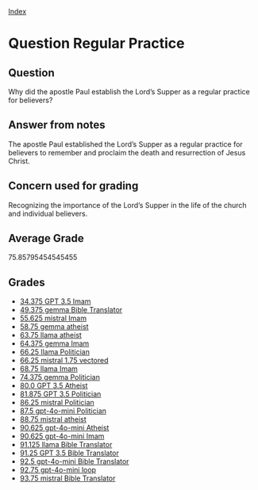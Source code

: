 
[Index](../../index.md)
# Question Regular Practice
## Question
Why did the apostle Paul establish the Lord’s Supper as a regular practice for believers?

## Answer from notes
The apostle Paul established the Lord’s Supper as a regular practice for believers to remember and proclaim the death and resurrection of Jesus Christ.

## Concern used for grading
Recognizing the importance of the Lord’s Supper in the life of the church and individual believers.

## Average Grade
75.85795454545455

## Grades
 * [34.375 GPT 3.5 Imam](../answers/GPT_3.5_Imam/Regular_Practice.md)
 * [49.375 gemma Bible Translator](../answers/gemma_Bible_Translator/Regular_Practice.md)
 * [55.625 mistral Imam](../answers/mistral_Imam/Regular_Practice.md)
 * [58.75 gemma atheist](../answers/gemma_atheist/Regular_Practice.md)
 * [63.75 llama atheist](../answers/llama_atheist/Regular_Practice.md)
 * [64.375 gemma Imam](../answers/gemma_Imam/Regular_Practice.md)
 * [66.25 llama Politician](../answers/llama_Politician/Regular_Practice.md)
 * [66.25 mistral 1.75 vectored](../answers/mistral_1.75_vectored/Regular_Practice.md)
 * [68.75 llama Imam](../answers/llama_Imam/Regular_Practice.md)
 * [74.375 gemma Politician](../answers/gemma_Politician/Regular_Practice.md)
 * [80.0 GPT 3.5 Atheist](../answers/GPT_3.5_Atheist/Regular_Practice.md)
 * [81.875 GPT 3.5 Politician](../answers/GPT_3.5_Politician/Regular_Practice.md)
 * [86.25 mistral Politician](../answers/mistral_Politician/Regular_Practice.md)
 * [87.5 gpt-4o-mini Politician](../answers/gpt-4o-mini_Politician/Regular_Practice.md)
 * [88.75 mistral atheist](../answers/mistral_atheist/Regular_Practice.md)
 * [90.625 gpt-4o-mini Atheist](../answers/gpt-4o-mini_Atheist/Regular_Practice.md)
 * [90.625 gpt-4o-mini Imam](../answers/gpt-4o-mini_Imam/Regular_Practice.md)
 * [91.125 llama Bible Translator](../answers/llama_Bible_Translator/Regular_Practice.md)
 * [91.25 GPT 3.5 Bible Translator](../answers/GPT_3.5_Bible_Translator/Regular_Practice.md)
 * [92.5 gpt-4o-mini Bible Translator](../answers/gpt-4o-mini_Bible_Translator/Regular_Practice.md)
 * [92.75 gpt-4o-mini loop](../answers/gpt-4o-mini_loop/Regular_Practice.md)
 * [93.75 mistral Bible Translator](../answers/mistral_Bible_Translator/Regular_Practice.md)
